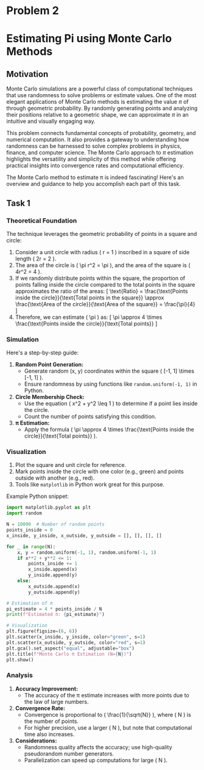 # Problem 2

# Estimating Pi using Monte Carlo Methods

## Motivation

Monte Carlo simulations are a powerful class of computational techniques that use randomness to solve problems or estimate values. One of the most elegant applications of Monte Carlo methods is estimating the value $\pi$ of through geometric probability. By randomly generating points and analyzing their positions relative to a geometric shape, we can approximate $\pi$ in an intuitive and visually engaging way.

This problem connects fundamental concepts of probability, geometry, and numerical computation. It also provides a gateway to understanding how randomness can be harnessed to solve complex problems in physics, finance, and computer science. The Monte Carlo approach to $\pi$ estimation highlights the versatility and simplicity of this method while offering practical insights into convergence rates and computational efficiency.

The Monte Carlo method to estimate π is indeed fascinating! Here's an overview and guidance to help you accomplish each part of this task.

## Task 1

### **Theoretical Foundation**
The technique leverages the geometric probability of points in a square and circle:
1. Consider a unit circle with radius \( r = 1 \) inscribed in a square of side length \( 2r = 2 \).
2. The area of the circle is \( \pi r^2 = \pi \), and the area of the square is \( 4r^2 = 4 \).
3. If we randomly distribute points within the square, the proportion of points falling inside the circle compared to the total points in the square approximates the ratio of the areas:
   \[
   \text{Ratio} = \frac{\text{Points inside the circle}}{\text{Total points in the square}} \approx \frac{\text{Area of the circle}}{\text{Area of the square}} = \frac{\pi}{4}
   \]
4. Therefore, we can estimate \( \pi \) as:
   \[
   \pi \approx 4 \times \frac{\text{Points inside the circle}}{\text{Total points}}
   \]

### **Simulation**
Here's a step-by-step guide:
1. **Random Point Generation:**
   - Generate random (x, y) coordinates within the square \( [-1, 1] \times [-1, 1] \).
   - Ensure randomness by using functions like `random.uniform(-1, 1)` in Python.
2. **Circle Membership Check:**
   - Use the equation \( x^2 + y^2 \leq 1 \) to determine if a point lies inside the circle.
   - Count the number of points satisfying this condition.
3. **π Estimation:**
   - Apply the formula \( \pi \approx 4 \times \frac{\text{Points inside the circle}}{\text{Total points}} \).

### **Visualization**
1. Plot the square and unit circle for reference.
2. Mark points inside the circle with one color (e.g., green) and points outside with another (e.g., red).
3. Tools like `matplotlib` in Python work great for this purpose.

Example Python snippet:
```python
import matplotlib.pyplot as plt
import random

N = 10000  # Number of random points
points_inside = 0
x_inside, y_inside, x_outside, y_outside = [], [], [], []

for _ in range(N):
    x, y = random.uniform(-1, 1), random.uniform(-1, 1)
    if x**2 + y**2 <= 1:
        points_inside += 1
        x_inside.append(x)
        y_inside.append(y)
    else:
        x_outside.append(x)
        y_outside.append(y)

# Estimation of π
pi_estimate = 4 * points_inside / N
print(f"Estimated π: {pi_estimate}")

# Visualization
plt.figure(figsize=(6, 6))
plt.scatter(x_inside, y_inside, color="green", s=1)
plt.scatter(x_outside, y_outside, color="red", s=1)
plt.gca().set_aspect("equal", adjustable="box")
plt.title(f"Monte Carlo π Estimation (N={N})")
plt.show()
```

### **Analysis**
1. **Accuracy Improvement:** 
   - The accuracy of the π estimate increases with more points due to the law of large numbers.
2. **Convergence Rate:**
   - Convergence is proportional to \( \frac{1}{\sqrt{N}} \), where \( N \) is the number of points.
   - For higher precision, use a larger \( N \), but note that computational time also increases.
3. **Considerations:**
   - Randomness quality affects the accuracy; use high-quality pseudorandom number generators.
   - Parallelization can speed up computations for large \( N \).

